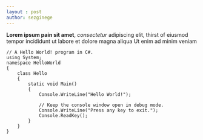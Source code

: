 ```yaml
---
layout : post
author: sezginege
---
```

**Lorem ipsum pain sit amet**, *consectetur* adipiscing elit, thirst of eiusmod tempor incididunt ut labore et dolore magna aliqua Ut enim ad minim veniam


```
// A Hello World! program in C#.
using System;
namespace HelloWorld
{
    class Hello 
    {
        static void Main() 
        {
            Console.WriteLine("Hello World!");

            // Keep the console window open in debug mode.
            Console.WriteLine("Press any key to exit.");
            Console.ReadKey();
        }
    }
}
```